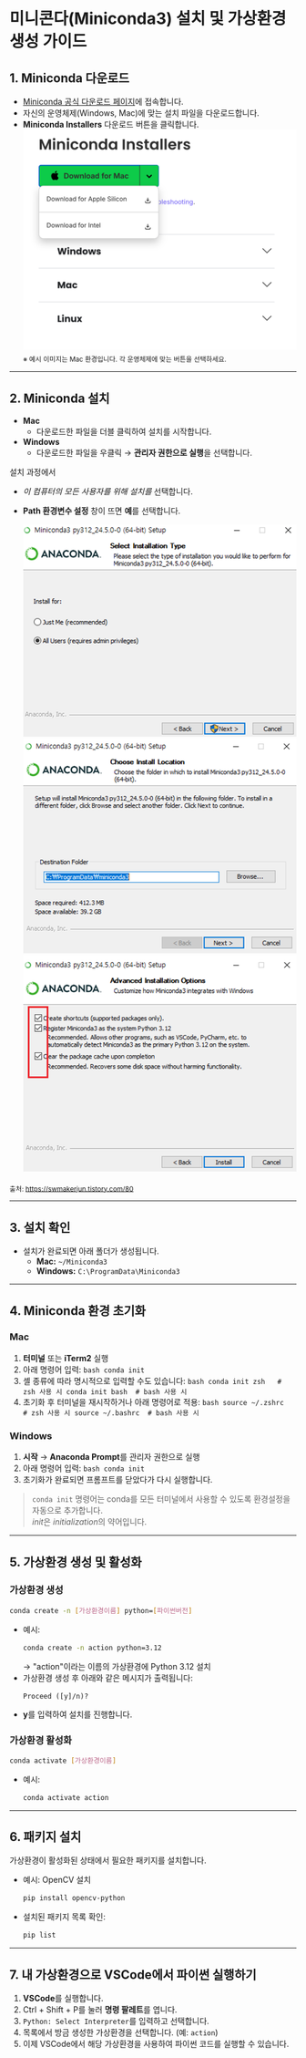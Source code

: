 # 미니콘다(Miniconda3) 설치 및 가상환경 생성 가이드

## 1. Miniconda 다운로드

- [Miniconda 공식 다운로드 페이지](https://www.anaconda.com/download/success)에 접속합니다.
- 자신의 운영체제(Windows, Mac)에 맞는 설치 파일을 다운로드합니다.
- **Miniconda Installers** 다운로드 버튼을 클릭합니다.  
    ![다운로드](miniconda_img/miniconda_down.png)  
    <sub>※ 예시 이미지는 Mac 환경입니다. 각 운영체제에 맞는 버튼을 선택하세요.</sub>


---

## 2. Miniconda 설치

- **Mac**
    - 다운로드한 파일을 더블 클릭하여 설치를 시작합니다.
- **Windows**
    - 다운로드한 파일을 우클릭 → **관리자 권한으로 실행**을 선택합니다.

설치 과정에서  
- <em>이 컴퓨터의 모든 사용자를 위해 설치를</em> 선택합니다.
- **Path 환경변수 설정** 창이 뜨면 **예**를 선택합니다.

    ![설치1](miniconda_img/install1.png)
    ![설치2](miniconda_img/install2.png)
    ![설치3](miniconda_img/install3.png)

<sub>출처: https://swmakerjun.tistory.com/80</sub>

---

## 3. 설치 확인

- 설치가 완료되면 아래 폴더가 생성됩니다.
    - **Mac:** `~/Miniconda3`
    - **Windows:** `C:\ProgramData\Miniconda3`

---

## 4. Miniconda 환경 초기화

### Mac

1. **터미널** 또는 **iTerm2** 실행
2. 아래 명령어 입력:
        ```bash
        conda init
        ```
3. 셸 종류에 따라 명시적으로 입력할 수도 있습니다:
        ```bash
        conda init zsh   # zsh 사용 시
        conda init bash  # bash 사용 시
        ```
4. 초기화 후 터미널을 재시작하거나 아래 명령어로 적용:
        ```bash
        source ~/.zshrc   # zsh 사용 시
        source ~/.bashrc  # bash 사용 시
        ```

### Windows

1. **시작** → **Anaconda Prompt**를 관리자 권한으로 실행
2. 아래 명령어 입력:
        ```bash
        conda init
        ```
3. 초기화가 완료되면 프롬프트를 닫았다가 다시 실행합니다.

> `conda init` 명령어는 conda를 모든 터미널에서 사용할 수 있도록 환경설정을 자동으로 추가합니다.  
> *init*은 *initialization*의 약어입니다.

---

## 5. 가상환경 생성 및 활성화

### 가상환경 생성

```bash
conda create -n [가상환경이름] python=[파이썬버전]
```
- 예시:  
    ```bash
    conda create -n action python=3.12
    ```
    → "action"이라는 이름의 가상환경에 Python 3.12 설치
- 가상환경 생성 후 아래와 같은 메시지가 출력됩니다:
    ```
    Proceed ([y]/n)? 
    ```
- **y**를 입력하여 설치를 진행합니다.
### 가상환경 활성화

```bash
conda activate [가상환경이름]
```
- 예시:  
    ```bash
    conda activate action
    ```

---

## 6. 패키지 설치

가상환경이 활성화된 상태에서 필요한 패키지를 설치합니다.

- 예시: OpenCV 설치
    ```bash
    pip install opencv-python
    ```

- 설치된 패키지 목록 확인:
    ```bash
    pip list
    ```
---

## 7. 내 가상환경으로 VSCode에서 파이썬 실행하기
1. **VSCode**를 실행합니다.
2. Ctrl + Shift + P를 눌러 **명령 팔레트**를 엽니다.
3. `Python: Select Interpreter`를 입력하고 선택합니다.
4. 목록에서 방금 생성한 가상환경을 선택합니다. (예: `action`)
5. 이제 VSCode에서 해당 가상환경을 사용하여 파이썬 코드를 실행할 수 있습니다.
